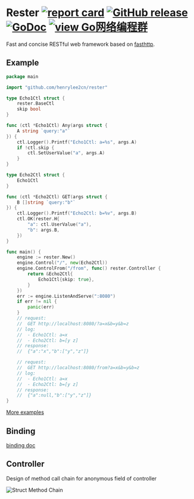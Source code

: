 # Rester [![report card](https://goreportcard.com/badge/github.com/henrylee2cn/rester?style=flat-square)](http://goreportcard.com/report/henrylee2cn/rester) [![GitHub release](https://img.shields.io/github/release/henrylee2cn/rester.svg?style=flat-square)](https://github.com/henrylee2cn/rester/releases) [![GoDoc](https://img.shields.io/badge/godoc-reference-blue.svg?style=flat-square)](https://pkg.go.dev/github.com/henrylee2cn/rester?tab=doc) [![view Go网络编程群](https://img.shields.io/badge/官方QQ群-Go网络编程(42730308)-27a5ea.svg?style=flat-square)](http://jq.qq.com/?_wv=1027&k=fzi4p1)

Fast and concise RESTful web framework based on [fasthttp](https://github.com/valyala/fasthttp).

## Example

```go
package main

import "github.com/henrylee2cn/rester"

type Echo1Ctl struct {
	rester.BaseCtl
	skip bool
}

func (ctl *Echo1Ctl) Any(args struct {
	A string `query:"a"`
}) {
	ctl.Logger().Printf("Echo1Ctl: a=%s", args.A)
	if !ctl.skip {
		ctl.SetUserValue("a", args.A)
	}
}

type Echo2Ctl struct {
	Echo1Ctl
}

func (ctl *Echo2Ctl) GET(args struct {
	B []string `query:"b"`
}) {
	ctl.Logger().Printf("Echo2Ctl: b=%v", args.B)
	ctl.OK(rester.H{
		"a": ctl.UserValue("a"),
		"b": args.B,
	})
}

func main() {
	engine := rester.New()
	engine.Control("/", new(Echo2Ctl))
	engine.ControlFrom("/from", func() rester.Controller {
		return &Echo2Ctl{
			Echo1Ctl{skip: true},
		}
	})
	err := engine.ListenAndServe(":8080")
	if err != nil {
		panic(err)
	}
	// request:
	//  GET http://localhost:8080/?a=x&b=y&b=z
	// log:
	//  - Echo1Ctl: a=x
	//  - Echo2Ctl: b=[y z]
	// response:
	//  {"a":"x","b":["y","z"]}

	// request:
	//  GET http://localhost:8080/from?a=x&b=y&b=z
	// log:
	//  - Echo1Ctl: a=x
	//  - Echo2Ctl: b=[y z]
	// response:
	//  {"a":null,"b":["y","z"]}
}
```

[More examples](https://github.com/henrylee2cn/rester/tree/master/example)

## Binding

[binding doc](https://github.com/henrylee2cn/rester/blob/master/binding/README.md)

## Controller

Design of method call chain for anonymous field of controller

![Struct Method Chain](https://github.com/henrylee2cn/rester/raw/master/doc/chain.png)

